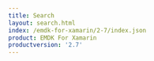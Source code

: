 ```yaml
---
title: Search
layout: search.html
index: /emdk-for-xamarin/2-7/index.json
product: EMDK For Xamarin
productversion: '2.7'
---
```














